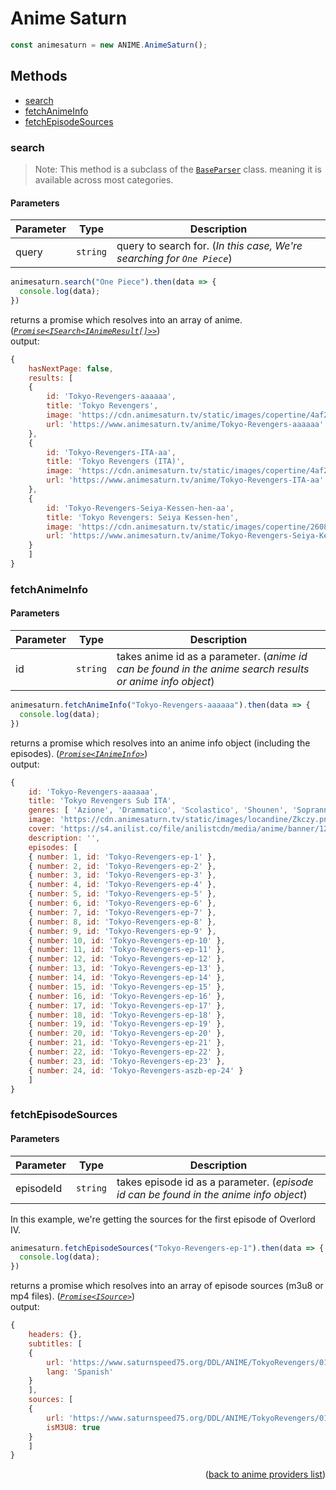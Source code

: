 <h1>Anime Saturn</h1>

```ts
const animesaturn = new ANIME.AnimeSaturn();
```

<h2>Methods</h2>

- [search](#search)
- [fetchAnimeInfo](#fetchanimeinfo)
- [fetchEpisodeSources](#fetchepisodesources)

### search
> Note: This method is a subclass of the [`BaseParser`](https://github.com/consumet/extensions/blob/master/src/models/base-parser.ts) class. meaning it is available across most categories.


<h4>Parameters</h4>

| Parameter | Type     | Description                                                              |
| --------- | -------- | ------------------------------------------------------------------------ |
| query     | `string` | query to search for. (*In this case, We're searching for `One Piece`*) |

```ts
animesaturn.search("One Piece").then(data => {
  console.log(data);
})
```

returns a promise which resolves into an array of anime. (*[`Promise<ISearch<IAnimeResult[]>>`](https://github.com/consumet/extensions/blob/master/src/models/types.ts#L13-L26)*)\
output:
```js
{
    hasNextPage: false,
    results: [
    {
        id: 'Tokyo-Revengers-aaaaaa',
        title: 'Tokyo Revengers',
        image: 'https://cdn.animesaturn.tv/static/images/copertine/4af2d1048aeb86aeb9b585f3619275601626143497_full.jpg',
        url: 'https://www.animesaturn.tv/anime/Tokyo-Revengers-aaaaaa'
    },
    {
        id: 'Tokyo-Revengers-ITA-aa',
        title: 'Tokyo Revengers (ITA)',
        image: 'https://cdn.animesaturn.tv/static/images/copertine/4af2d1048aeb86aeb9b585f3619275601626143497_full.jpg',
        url: 'https://www.animesaturn.tv/anime/Tokyo-Revengers-ITA-aa'
    },
    {
        id: 'Tokyo-Revengers-Seiya-Kessen-hen-aa',
        title: 'Tokyo Revengers: Seiya Kessen-hen',
        image: 'https://cdn.animesaturn.tv/static/images/copertine/26084_1_1.png',
        url: 'https://www.animesaturn.tv/anime/Tokyo-Revengers-Seiya-Kessen-hen-aa'
    }
    ]
}
```

### fetchAnimeInfo

<h4>Parameters</h4>

| Parameter | Type     | Description                                                                                               |
| --------- | -------- | --------------------------------------------------------------------------------------------------------- |
| id        | `string` | takes anime id as a parameter. (*anime id can be found in the anime search results or anime info object*) |


```ts
animesaturn.fetchAnimeInfo("Tokyo-Revengers-aaaaaa").then(data => {
  console.log(data);
})
```

returns a promise which resolves into an anime info object (including the episodes). (*[`Promise<IAnimeInfo>`](https://github.com/consumet/extensions/blob/master/src/models/types.ts#L28-L42)*)\
output:
```js
{
    id: 'Tokyo-Revengers-aaaaaa',
    title: 'Tokyo Revengers Sub ITA',
    genres: [ 'Azione', 'Drammatico', 'Scolastico', 'Shounen', 'Soprannaturale' ],
    image: 'https://cdn.animesaturn.tv/static/images/locandine/Zkczy.png',
    cover: 'https://s4.anilist.co/file/anilistcdn/media/anime/banner/120120-oRfDsJjrpoQ4.jpg',
    description: '',
    episodes: [
    { number: 1, id: 'Tokyo-Revengers-ep-1' },
    { number: 2, id: 'Tokyo-Revengers-ep-2' },
    { number: 3, id: 'Tokyo-Revengers-ep-3' },
    { number: 4, id: 'Tokyo-Revengers-ep-4' },
    { number: 5, id: 'Tokyo-Revengers-ep-5' },
    { number: 6, id: 'Tokyo-Revengers-ep-6' },
    { number: 7, id: 'Tokyo-Revengers-ep-7' },
    { number: 8, id: 'Tokyo-Revengers-ep-8' },
    { number: 9, id: 'Tokyo-Revengers-ep-9' },
    { number: 10, id: 'Tokyo-Revengers-ep-10' },
    { number: 11, id: 'Tokyo-Revengers-ep-11' },
    { number: 12, id: 'Tokyo-Revengers-ep-12' },
    { number: 13, id: 'Tokyo-Revengers-ep-13' },
    { number: 14, id: 'Tokyo-Revengers-ep-14' },
    { number: 15, id: 'Tokyo-Revengers-ep-15' },
    { number: 16, id: 'Tokyo-Revengers-ep-16' },
    { number: 17, id: 'Tokyo-Revengers-ep-17' },
    { number: 18, id: 'Tokyo-Revengers-ep-18' },
    { number: 19, id: 'Tokyo-Revengers-ep-19' },
    { number: 20, id: 'Tokyo-Revengers-ep-20' },
    { number: 21, id: 'Tokyo-Revengers-ep-21' },
    { number: 22, id: 'Tokyo-Revengers-ep-22' },
    { number: 23, id: 'Tokyo-Revengers-ep-23' },
    { number: 24, id: 'Tokyo-Revengers-aszb-ep-24' }
    ]
}
```

### fetchEpisodeSources

<h4>Parameters</h4>

| Parameter | Type     | Description                                                                           |
| --------- | -------- | ------------------------------------------------------------------------------------- |
| episodeId | `string` | takes episode id as a parameter. (*episode id can be found in the anime info object*) |


In this example, we're getting the sources for the first episode of Overlord IV.
```ts
animesaturn.fetchEpisodeSources("Tokyo-Revengers-ep-1").then(data => {
  console.log(data);
})
```

returns a promise which resolves into an array of episode sources (m3u8 or mp4 files). (*[`Promise<ISource>`](https://github.com/consumet/extensions/blob/master/src/models/types.ts#L210-L214)*)\
output:
```js
{
    headers: {},
    subtitles: [
    {
        url: 'https://www.saturnspeed75.org/DDL/ANIME/TokyoRevengers/01/subtitles.vtt',
        lang: 'Spanish'
    }
    ],
    sources: [
    {
        url: 'https://www.saturnspeed75.org/DDL/ANIME/TokyoRevengers/01/playlist.m3u8',
        isM3U8: true
    }
    ]
}
```

<p align="end">(<a href="https://github.com/consumet/extensions/blob/master/docs/guides/anime.md#">back to anime providers list</a>)</p>
